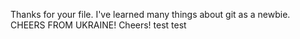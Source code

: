 Thanks for your file. I've learned many things about git as a newbie.
 CHEERS FROM UKRAINE! Cheers!
 test
test
